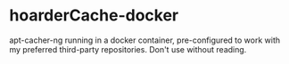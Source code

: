 hoarderCache-docker
===================

apt-cacher-ng running in a docker container, pre-configured to work with my
preferred third-party repositories. Don't use without reading.
